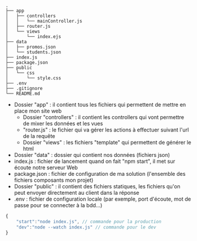 ```
.
├── app
│   ├── controllers
│   │   └── mainController.js
│   ├── router.js
│   └── views
│       └── index.ejs
├── data
│   ├── promos.json
│   └── students.json
├── index.js
├── package.json
├── public
│   └── css
│       └── style.css
├── .env
├── .gitignore
└── README.md
```

- Dossier "app" : il contient tous les fichiers qui permettent de mettre en place mon site web
  -  Dossier "controllers" : il contient les controllers qui vont permettre de mixer les données et les vues
  -  "router.js" : le fichier qui va gérer les actions à effectuer suivant l'url de la requête
  -  Dossier "views" : les fichiers "template" qui permettent de générer le html
- Dossier "data" : dossier qui contient nos données (fichiers json)
- index.js : fichier de lancement quand on fait "npm start", il met sur écoute notre serveur Web
- package.json : fichier de configuration de ma solution (l'ensemble des fichiers composants mon projet)
- Dossier "public" : il contient des fichiers statiques, les fichiers qu'on peut envoyer directement au client dans la réponse
- .env : fichier de configuration locale (par exemple, port d'écoute, mot de passe pour se connecter à la bdd...)

```js
{
    "start":"node index.js", // commande pour la production
    "dev":"node --watch index.js" // commande pour le dev
}
```